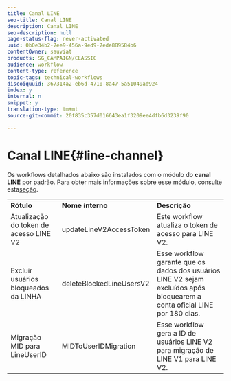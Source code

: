 ```yaml
---
title: Canal LINE
seo-title: Canal LINE
description: Canal LINE
seo-description: null
page-status-flag: never-activated
uuid: 0b0e34b2-7ee9-456a-9ed9-7ede889584b6
contentOwner: sauviat
products: SG_CAMPAIGN/CLASSIC
audience: workflow
content-type: reference
topic-tags: technical-workflows
discoiquuid: 367314a2-eb6d-4710-8a47-5a51049ad924
index: y
internal: n
snippet: y
translation-type: tm+mt
source-git-commit: 20f835c357d016643ea1f3209ee4dfb6d3239f90

---
```



# Canal LINE{#line-channel}

Os workflows detalhados abaixo são instalados com o módulo do **canal
				LINE** por padrão. Para obter mais informações sobre esse módulo, consulte esta[seção](../../delivery/using/line-channel.md).

<table> 
 <tbody> 
  <tr> 
   <td> <strong>Rótulo</strong><br /> </td> 
   <td> <strong>Nome 
								interno</strong><br /> </td> 
   <td> <strong>Descrição</strong><br /> </td> 
  </tr> 
  <tr> 
   <td> <span class="uicontrol">Atualização</span> do token de acesso LINE V2 <br /> </td> 
   <td> <span class="uicontrol">updateLineV2AccessToken</span> <br /> </td> 
   <td> Este workflow atualiza o token de acesso 
								para LINE V2.<br /> </td> 
  </tr> 
  <tr> 
   <td> <span class="uicontrol">Excluir usuários</span> bloqueados da LINHA <br /> </td> 
   <td> <span class="uicontrol">deleteBlockedLineUsersV2</span> <br /> </td> 
   <td> Esse workflow garante que os dados dos usuários LINE V2 sejam excluídos 
								após bloquearem a conta oficial LINE por 180
								dias.<br /> </td> 
  </tr> 
  <tr> 
   <td> <span class="uicontrol">Migração</span> MID para LineUserID <br /> </td> 
   <td> <span class="uicontrol">MIDToUserIDMigration</span><br /> </td> 
   <td> Esse workflow gera a ID de usuários LINE V2 para migração 
								de LINE V1 para LINE V2.<br /> </td> 
  </tr> 
 </tbody> 
</table>

